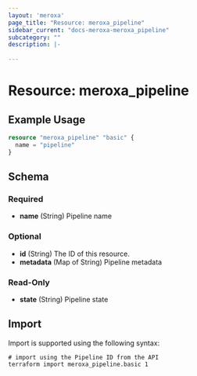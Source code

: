 ```yaml
---
layout: 'meroxa'
page_title: "Resource: meroxa_pipeline"
sidebar_current: "docs-meroxa-meroxa_pipeline"
subcategory: ""
description: |-
  
---
```


# Resource: meroxa_pipeline


## Example Usage
```terraform
resource "meroxa_pipeline" "basic" {
  name = "pipeline"
}
```

<!-- schema generated by tfplugindocs -->
## Schema

### Required

- **name** (String) Pipeline name

### Optional

- **id** (String) The ID of this resource.
- **metadata** (Map of String) Pipeline metadata

### Read-Only

- **state** (String) Pipeline state

## Import
Import is supported using the following syntax:
```shell
# import using the Pipeline ID from the API
terraform import meroxa_pipeline.basic 1
```
